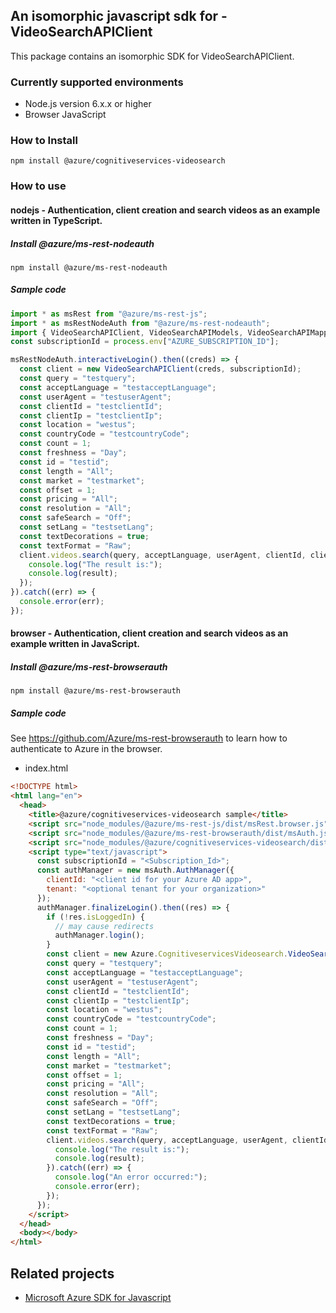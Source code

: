 ## An isomorphic javascript sdk for - VideoSearchAPIClient

This package contains an isomorphic SDK for VideoSearchAPIClient.

### Currently supported environments

- Node.js version 6.x.x or higher
- Browser JavaScript

### How to Install

```
npm install @azure/cognitiveservices-videosearch
```

### How to use

#### nodejs - Authentication, client creation and search videos as an example written in TypeScript.

##### Install @azure/ms-rest-nodeauth

```
npm install @azure/ms-rest-nodeauth
```

##### Sample code

```ts
import * as msRest from "@azure/ms-rest-js";
import * as msRestNodeAuth from "@azure/ms-rest-nodeauth";
import { VideoSearchAPIClient, VideoSearchAPIModels, VideoSearchAPIMappers } from "@azure/cognitiveservices-videosearch";
const subscriptionId = process.env["AZURE_SUBSCRIPTION_ID"];

msRestNodeAuth.interactiveLogin().then((creds) => {
  const client = new VideoSearchAPIClient(creds, subscriptionId);
  const query = "testquery";
  const acceptLanguage = "testacceptLanguage";
  const userAgent = "testuserAgent";
  const clientId = "testclientId";
  const clientIp = "testclientIp";
  const location = "westus";
  const countryCode = "testcountryCode";
  const count = 1;
  const freshness = "Day";
  const id = "testid";
  const length = "All";
  const market = "testmarket";
  const offset = 1;
  const pricing = "All";
  const resolution = "All";
  const safeSearch = "Off";
  const setLang = "testsetLang";
  const textDecorations = true;
  const textFormat = "Raw";
  client.videos.search(query, acceptLanguage, userAgent, clientId, clientIp, location, countryCode, count, freshness, id, length, market, offset, pricing, resolution, safeSearch, setLang, textDecorations, textFormat).then((result) => {
    console.log("The result is:");
    console.log(result);
  });
}).catch((err) => {
  console.error(err);
});
```

#### browser - Authentication, client creation and search videos as an example written in JavaScript.

##### Install @azure/ms-rest-browserauth

```
npm install @azure/ms-rest-browserauth
```

##### Sample code

See https://github.com/Azure/ms-rest-browserauth to learn how to authenticate to Azure in the browser.

- index.html
```html
<!DOCTYPE html>
<html lang="en">
  <head>
    <title>@azure/cognitiveservices-videosearch sample</title>
    <script src="node_modules/@azure/ms-rest-js/dist/msRest.browser.js"></script>
    <script src="node_modules/@azure/ms-rest-browserauth/dist/msAuth.js"></script>
    <script src="node_modules/@azure/cognitiveservices-videosearch/dist/cognitiveservices-videosearch.js"></script>
    <script type="text/javascript">
      const subscriptionId = "<Subscription_Id>";
      const authManager = new msAuth.AuthManager({
        clientId: "<client id for your Azure AD app>",
        tenant: "<optional tenant for your organization>"
      });
      authManager.finalizeLogin().then((res) => {
        if (!res.isLoggedIn) {
          // may cause redirects
          authManager.login();
        }
        const client = new Azure.CognitiveservicesVideosearch.VideoSearchAPIClient(res.creds, subscriptionId);
        const query = "testquery";
        const acceptLanguage = "testacceptLanguage";
        const userAgent = "testuserAgent";
        const clientId = "testclientId";
        const clientIp = "testclientIp";
        const location = "westus";
        const countryCode = "testcountryCode";
        const count = 1;
        const freshness = "Day";
        const id = "testid";
        const length = "All";
        const market = "testmarket";
        const offset = 1;
        const pricing = "All";
        const resolution = "All";
        const safeSearch = "Off";
        const setLang = "testsetLang";
        const textDecorations = true;
        const textFormat = "Raw";
        client.videos.search(query, acceptLanguage, userAgent, clientId, clientIp, location, countryCode, count, freshness, id, length, market, offset, pricing, resolution, safeSearch, setLang, textDecorations, textFormat).then((result) => {
          console.log("The result is:");
          console.log(result);
        }).catch((err) => {
          console.log("An error occurred:");
          console.error(err);
        });
      });
    </script>
  </head>
  <body></body>
</html>
```

## Related projects

- [Microsoft Azure SDK for Javascript](https://github.com/Azure/azure-sdk-for-js)
